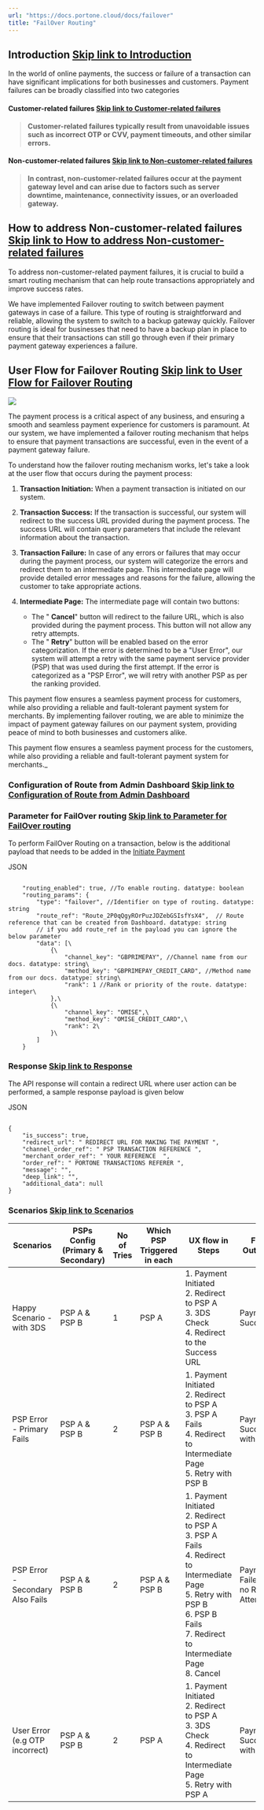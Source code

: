 ```yaml
---
url: "https://docs.portone.cloud/docs/failover"
title: "FailOver Routing"
---
```


## Introduction   [Skip link to Introduction](https://docs.portone.cloud/docs/failover\#introduction)

In the world of online payments, the success or failure of a transaction can have significant implications for both businesses and customers. Payment failures can be broadly classified into two categories

#### Customer-related failures   [Skip link to Customer-related failures](https://docs.portone.cloud/docs/failover\#customer-related-failures)

> **Customer-related failures typically result from unavoidable issues such as incorrect OTP or CVV, payment timeouts, and other similar errors.**

#### Non-customer-related failures   [Skip link to Non-customer-related failures](https://docs.portone.cloud/docs/failover\#non-customer-related-failures)

> **In contrast, non-customer-related failures occur at the payment gateway level and can arise due to factors such as server downtime, maintenance, connectivity issues, or an overloaded gateway.**

## How to address Non-customer-related failures   [Skip link to How to address Non-customer-related failures](https://docs.portone.cloud/docs/failover\#how-to-address-non-customer-related-failures)

To address non-customer-related payment failures, it is crucial to build a smart routing mechanism that can help route transactions appropriately and improve success rates.

We have implemented Failover routing to switch between payment gateways in case of a failure. This type of routing is straightforward and reliable, allowing the system to switch to a backup gateway quickly. Failover routing is ideal for businesses that need to have a backup plan in place to ensure that their transactions can still go through even if their primary payment gateway experiences a failure.

## User Flow for Failover Routing   [Skip link to User Flow for Failover Routing](https://docs.portone.cloud/docs/failover\#user-flow-for-failover-routing)

![](https://files.readme.io/9736004f0df863f90f346d433e7a2080b98ad80c19baf2b13630fb06cbf73dae-Failover_Routing.png)

The payment process is a critical aspect of any business, and ensuring a smooth and seamless payment experience for customers is paramount. At our system, we have implemented a failover routing mechanism that helps to ensure that payment transactions are successful, even in the event of a payment gateway failure.

To understand how the failover routing mechanism works, let's take a look at the user flow that occurs during the payment process:

1. **Transaction Initiation:** When a payment transaction is initiated on our system.
2. **Transaction Success:** If the transaction is successful, our system will redirect to the success URL provided during the payment process. The success URL will contain query parameters that include the relevant information about the transaction.
3. **Transaction Failure:** In case of any errors or failures that may occur during the payment process, our system will categorize the errors and redirect them to an intermediate page. This intermediate page will provide detailed error messages and reasons for the failure, allowing the customer to take appropriate actions.
4. **Intermediate Page:** The intermediate page will contain two buttons:

   - The " **Cancel**" button will redirect to the failure URL, which is also provided during the payment process. This button will not allow any retry attempts.
   - The " **Retry**" button will be enabled based on the error categorization. If the error is determined to be a "User Error", our system will attempt a retry with the same payment service provider (PSP) that was used during the first attempt. If the error is categorized as a "PSP Error", we will retry with another PSP as per the ranking provided.

This payment flow ensures a seamless payment process for customers, while also providing a reliable and fault-tolerant payment system for merchants. By implementing failover routing, we are able to minimize the impact of payment gateway failures on our payment system, providing peace of mind to both businesses and customers alike.

This payment flow ensures a seamless payment process for the customers, while also providing a reliable and fault-tolerant payment system for merchants.\_

### Configuration of Route from Admin Dashboard   [Skip link to Configuration of Route from Admin Dashboard](https://docs.portone.cloud/docs/failover\#configuration-of-route-from-admin-dashboard)

### Parameter for FailOver routing   [Skip link to Parameter for FailOver routing](https://docs.portone.cloud/docs/failover\#parameter-for-failover-routing)

To perform FailOver Routing on a transaction, below is the additional payload that needs to be added in the [Initiate Payment](https://docs.portone.cloud/reference/post_api-initiatepayment)

JSON

```rdmd-code lang-json theme-light

    "routing_enabled": true, //To enable routing. datatype: boolean
    "routing_params": {
        "type": "failover", //Identifier on type of routing. datatype: string
        "route_ref": "Route_2P0qQgyROrPuzJDZebGSIsfYsX4",  // Route reference that can be created from Dashboard. datatype: string
        // if you add route_ref in the payload you can ignore the below parameter
        "data": [\
            {\
                "channel_key": "GBPRIMEPAY", //Channel name from our docs. datatype: string\
                "method_key": "GBPRIMEPAY_CREDIT_CARD", //Method name from our docs. datatype: string\
                "rank": 1 //Rank or priority of the route. datatype: integer\
            },\
            {\
                "channel_key": "OMISE",\
                "method_key": "OMISE_CREDIT_CARD",\
                "rank": 2\
            }\
        ]
    }

```

### Response   [Skip link to Response](https://docs.portone.cloud/docs/failover\#response)

The API response will contain a redirect URL where user action can be performed, a sample response payload is given below

JSON

```rdmd-code lang-json theme-light

{
    "is_success": true,
    "redirect_url": " REDIRECT URL FOR MAKING THE PAYMENT ",
    "channel_order_ref": " PSP TRANSACTION REFERENCE ",
    "merchant_order_ref": " YOUR REFERENCE  ",
    "order_ref": " PORTONE TRANSACTIONS REFERER ",
    "message": "",
    "deep_link": "",
    "additional_data": null
}

```

### Scenarios   [Skip link to Scenarios](https://docs.portone.cloud/docs/failover\#scenarios)

| Scenarios | PSPs Config (Primary & Secondary) | No of Tries | Which PSP Triggered in each | UX flow in Steps | Final Outcome | Response |
| --- | --- | --- | --- | --- | --- | --- |
| Happy Scenario - with 3DS | PSP A & PSP B | 1 | PSP A | 1\. Payment Initiated <br> 2\. Redirect to PSP A<br>3\. 3DS Check<br>4\. Redirect to the Success URL | Payment Successful | Webhook & Redirection - PSP A details |
| PSP Error - Primary Fails | PSP A & PSP B | 2 | PSP A & PSP B | 1\. Payment Initiated<br>2\. Redirect to PSP A<br>3\. PSP A Fails<br>4\. Redirect to Intermediate Page<br>5\. Retry with PSP B | Payment Successful with PSP B | Webhook & Redirection - PSP B details |
| PSP Error - Secondary Also Fails | PSP A & PSP B | 2 | PSP A & PSP B | 1\. Payment Initiated<br>2\. Redirect to PSP A<br>3\. PSP A Fails<br>4\. Redirect to Intermediate Page<br>5\. Retry with PSP B<br>6\. PSP B Fails<br>7\. Redirect to Intermediate Page<br>8\. Cancel | Payment Failed with no Retry Attempts | Webhook & Redirection - PSP B details |
| User Error (e.g OTP incorrect) | PSP A & PSP B | 2 | PSP A | 1\. Payment Initiated<br>2\. Redirect to PSP A<br>3\. 3DS Check<br>4\. Redirect to Intermediate Page<br>5\. Retry with PSP A | Payment Successful with PSP A | Webhook & Redirection - PSP A details |
